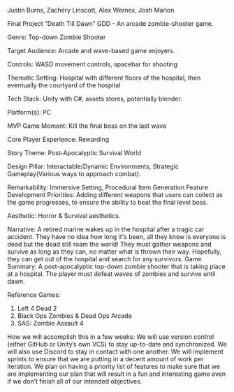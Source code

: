 Justin Burns, Zachery Linscott, Alex Wernex, Josh Marion

Final Project “Death Till Dawn” GDD - An arcade zombie-shooter game.


Genre: Top-down Zombie Shooter

Target Audience: Arcade and wave-based game enjoyers.

Controls: WASD movement controls, spacebar for shooting

Thematic Setting: Hospital with different floors of the hospital, then eventually the courtyard of
the hospital

Tech Stack: Unity with C#, assets stores, potentially blender.

Platform(s): PC

MVP Game Moment: Kill the final boss on the last wave

Core Player Experience: Rewarding

Story Theme: Post-Apocalyptic Survival World

Design Pillar: Interactable/Dynamic Environments, Strategic Gameplay(Various ways to
approach combat).

Remarkability: Immersive Setting, Procedural Item Generation
Feature Development Priorities: Adding different weapons that users can collect as the game
progresses, to ensure the ability to beat the final level boss.

Aesthetic: Horror & Survival aesthetics.

Narrative: A retired marine wakes up in the hospital after a tragic car accident. They have no
idea how long it's been, all they know is everyone is dead but the dead still roam the world!
They must gather weapons and survive as long as they can, no matter what is thrown their way.
Hopefully, they can get out of the hospital and search for any survivors.
Game Summary: A post-apocalyptic top-down zombie shooter that is taking place at a hospital.
The player must defeat waves of zombies and survive until dawn.

Reference Games:
1. Left 4 Dead 2
2. Black Ops Zombies & Dead Ops Arcade
3. SAS: Zombie Assault 4
   
How we will accomplish this in a few weeks: We will use version control (either GitHub or
Unity’s own VCS) to stay up-to-date and synchronized. We will also use Discord to stay in
contact with one another. We will implement sprints to ensure that we are putting in a decent
amount of work per iteration. We plan on having a priority list of features to make sure that we
are implementing our plan that will result in a fun and interesting game even if we don’t finish all
of our intended objectives.
